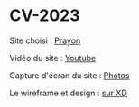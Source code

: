 # CV-2023


Site choisi : [Prayon](https://www.prayon.com/en/)

Vidéo du site : [Youtube](https://youtu.be/FHkPmfz4RKw)

Capture d'écran du site : [Photos](https://github.com/AlineDB/CV-2023/tree/main/capture%20d'%C3%A9cran)

Le wireframe et design : [sur XD](https://xd.adobe.com/view/d70a5066-7641-4867-9c4e-d182f7f9ae2b-8259/)
